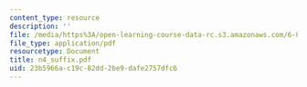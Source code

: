 ```yaml
---
content_type: resource
description: ''
file: /media/https%3A/open-learning-course-data-rc.s3.amazonaws.com/6-854j-advanced-algorithms-fall-2005/23b5966ac19c82dd2be9dafe2757dfc6_n4_suffix.pdf
file_type: application/pdf
resourcetype: Document
title: n4_suffix.pdf
uid: 23b5966a-c19c-82dd-2be9-dafe2757dfc6
---
```

